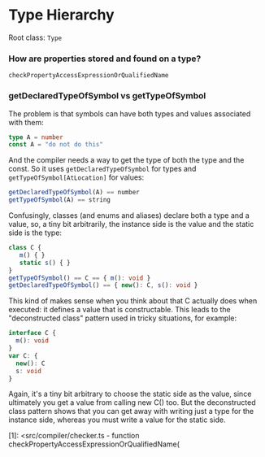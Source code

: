 # Type Hierarchy

Root class: `Type`

### How are properties stored and found on a type?

`checkPropertyAccessExpressionOrQualifiedName`

### getDeclaredTypeOfSymbol vs getTypeOfSymbol

The problem is that symbols can have both types and values associated with them:

```ts
type A = number
const A = "do not do this"
```

And the compiler needs a way to get the type of both the type and the const.
So it uses `getDeclaredTypeOfSymbol` for types and `getTypeOfSymbol[AtLocation]` for values:

```ts
getDeclaredTypeOfSymbol(A) == number
getTypeOfSymbol(A) == string
```

Confusingly, classes (and enums and aliases) declare both a type and a value, so, a tiny bit arbitrarily, the instance side is the value and the static side is the type:

```ts
class C {
   m() { }
   static s() { }
}
getTypeOfSymbol() == C == { m(): void }
getDeclaredTypeOfSymbol() == { new(): C, s(): void }
```

This kind of makes sense when you think about that C actually does when executed: it defines a value that is constructable.
This leads to the "deconstructed class" pattern used in tricky situations, for example:

``` ts
interface C {
  m(): void
}
var C: {
  new(): C
  s: void
}
```

Again, it's a tiny bit arbitrary to choose the static side as the value, since ultimately you get a value from calling new C() too.
But the deconstructed class pattern shows that you can get away with writing just a type for the instance side, whereas you must write a value for the static side.

<!-- prettier-ignore-start -->

[1]: <src/compiler/checker.ts - function checkPropertyAccessExpressionOrQualifiedName(

<!-- prettier-ignore-end -->
